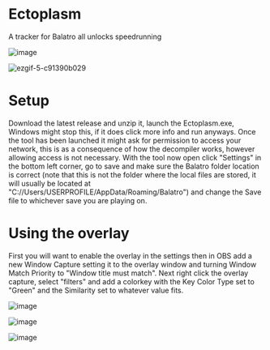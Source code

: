 # Ectoplasm
 A tracker for Balatro all unlocks speedrunning
 
![image](https://github.com/user-attachments/assets/0089f4bf-c94d-460d-aa6b-d0fca1e76649)

![ezgif-5-c91390b029](https://github.com/user-attachments/assets/dbbdd753-f1fc-4944-9274-0ad7d58accb4)

# Setup
 Download the latest release and unzip it, launch the Ectoplasm.exe, Windows might stop this, if it does click more info and run anyways.
 Once the tool has been launched it might ask for permission to access your network, this is as a consequence of how the decompiler works, however allowing access is not necessary.
 With the tool now open click "Settings" in the bottom left corner, go to save and make sure the Balatro folder location is correct (note that this is not the folder where the local files are stored, it will usually be located at "C://Users/USERPROFILE/AppData/Roaming/Balatro") and change the Save file to whichever save you are playing on.

 # Using the overlay
  First you will want to enable the overlay in the settings then in OBS add a new Window Capture setting it to the overlay window and turning Window Match Priority to "Window title must match". Next right click the overlay capture, select   "filters" and add a colorkey with the Key Color Type set to "Green" and the Similarity set to whatever value fits.
  

![image](https://github.com/user-attachments/assets/439238fe-6c8e-4ea8-bed2-71ee69ccd97e)

![image](https://github.com/user-attachments/assets/79c93560-9459-42a0-a130-78062d97ef17)

![image](https://github.com/user-attachments/assets/54598a84-f105-4581-92e4-0361e8148c2c)
